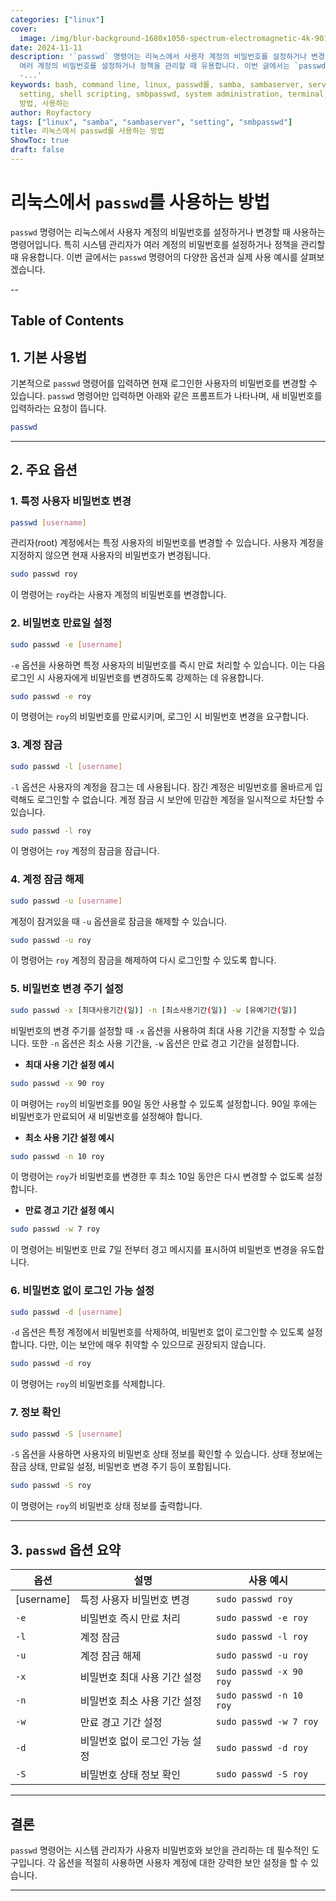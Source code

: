 ```yaml
---
categories: ["linux"]
cover:
  image: /img/blur-background-1680x1050-spectrum-electromagnetic-4k-901-1.jpg
date: 2024-11-11
description: '`passwd` 명령어는 리눅스에서 사용자 계정의 비밀번호를 설정하거나 변경할 때 사용하는 명령어입니다. 특히 시스템 관리자가
  여러 계정의 비밀번호를 설정하거나 정책을 관리할 때 유용합니다. 이번 글에서는 `passwd` 명령어의 다양한 옵션과 실제 사용 예시를 살펴보겠습니다.
  -...'
keywords: bash, command line, linux, passwd를, samba, sambaserver, server management,
  setting, shell scripting, smbpasswd, system administration, terminal, unix, 리눅스에서,
  방법, 사용하는
author: Royfactory
tags: ["linux", "samba", "sambaserver", "setting", "smbpasswd"]
title: 리눅스에서 passwd를 사용하는 방법
ShowToc: true
draft: false
---
```


# 리눅스에서 `passwd`를 사용하는 방법
`passwd` 명령어는 리눅스에서 사용자 계정의 비밀번호를 설정하거나 변경할 때 사용하는 명령어입니다. 특히 시스템 관리자가 여러 계정의 비밀번호를 설정하거나 정책을 관리할 때 유용합니다. 이번 글에서는 `passwd` 명령어의 다양한 옵션과 실제 사용 예시를 살펴보겠습니다.

--
## Table of Contents

## 1. 기본 사용법
기본적으로 `passwd` 명령어를 입력하면 현재 로그인한 사용자의 비밀번호를 변경할 수 있습니다. `passwd` 명령어만 입력하면 아래와 같은 프롬프트가 나타나며, 새 비밀번호를 입력하라는 요청이 뜹니다.
```bash
passwd
```

---

## 2. 주요 옵션
### 1. 특정 사용자 비밀번호 변경
```bash
passwd [username]
```
관리자(root) 계정에서는 특정 사용자의 비밀번호를 변경할 수 있습니다. 사용자 계정을 지정하지 않으면 현재 사용자의 비밀번호가 변경됩니다.
```bash
sudo passwd roy
```
이 명령어는 `roy`라는 사용자 계정의 비밀번호를 변경합니다.
### 2. 비밀번호 만료일 설정
```bash
sudo passwd -e [username]
```
`-e` 옵션을 사용하면 특정 사용자의 비밀번호를 즉시 만료 처리할 수 있습니다. 이는 다음 로그인 시 사용자에게 비밀번호를 변경하도록 강제하는 데 유용합니다.
```bash
sudo passwd -e roy
```
이 명령어는 `roy`의 비밀번호를 만료시키며, 로그인 시 비밀번호 변경을 요구합니다.
### 3. 계정 잠금
```bash
sudo passwd -l [username]
```
`-l` 옵션은 사용자의 계정을 잠그는 데 사용됩니다. 잠긴 계정은 비밀번호를 올바르게 입력해도 로그인할 수 없습니다. 계정 잠금 시 보안에 민감한 계정을 일시적으로 차단할 수 있습니다.
```bash
sudo passwd -l roy
```
이 명령어는 `roy` 계정의 잠금을 잠급니다.
### 4. 계정 잠금 해제
```bash
sudo passwd -u [username]
```
계정이 잠겨있을 때 `-u` 옵션을로 잠금을 해제할 수 있습니다.
```bash
sudo passwd -u roy
```
이 명령어는 `roy` 계정의 잠금을 해제하여 다시 로그인할 수 있도록 합니다.
### 5. 비밀번호 변경 주기 설정
```bash
sudo passwd -x [최대사용기간(일)] -n [최소사용기간(일)] -w [유예기간(일)]
```
비밀번호의 변경 주기를 설정할 때 `-x` 옵션을 사용하여 최대 사용 기간을 지정할 수 있습니다. 또한 `-n` 옵션은 최소 사용 기간을, `-w` 옵션은 만료 경고 기간을 설정합니다.
- **최대 사용 기간 설정 예시**
```bash
sudo passwd -x 90 roy
```
이 며령어는 `roy`의 비밀번호를 90일 동안 사용할 수 있도록 설정합니다. 90일 후에는 비밀번호가 만료되어 새 비밀번호를 설정해야 합니다.
- **최소 사용 기간 설정 예시**
```bash
sudo passwd -n 10 roy
```
이 명령어는 `roy`가 비밀번호를 변경한 후 최소 10일 동안은 다시 변경할 수 없도록 설정합니다.
- **만료 경고 기간 설정 예시**
```bash
sudo passwd -w 7 roy
```
이 명령어는 비밀번호 만료 7일 전부터 경고 메시지를 표시하여 비밀번호 변경을 유도합니다.
### 6. 비밀번호 없이 로그인 가능 설정
```bash
sudo passwd -d [username]
```
`-d` 옵션은 특정 계정에서 비밀번호를 삭제하여, 비밀번호 없이 로그인할 수 있도록 설정합니다. 다만, 이는 보안에 매우 취약할 수 있으므로 권장되지 않습니다.
```bash
sudo passwd -d roy
```
이 명령어는 `roy`의 비밀번호를 삭제합니다.
### 7. 정보 확인
```bash
sudo passwd -S [username]
```
`-S` 옵션을 사용하면 사용자의 비밀번호 상태 정보를 확인할 수 있습니다. 상태 정보에는 잠금 상태, 만료일 설정, 비밀번호 변경 주기 등이 포함됩니다.
```bash
sudo passwd -S roy
```
이 명령어는 `roy`의 비밀번호 상태 정보를 출력합니다.

---

## 3. `passwd` 옵션 요약

|옵션|설명|사용 예시|
|---|-----|-----|
|[username]|특정 사용자 비밀번호 변경|`sudo passwd roy`|
|`-e`|비밀번호 즉시 만료 처리|`sudo passwd -e roy`|
|`-l`|계정 잠금|`sudo passwd -l roy`|
|`-u`|계정 잠금 해제|`sudo passwd -u roy`|
|`-x`|비밀번호 최대 사용 기간 설정|`sudo passwd -x 90 roy`|
|`-n`|비밀번호 최소 사용 기간 설정|`sudo passwd -n 10 roy`|
|`-w`|만료 경고 기간 설정|`sudo passwd -w 7 roy`|
|`-d`|비밀번호 없이 로그인 가능 설정|`sudo passwd -d roy`|
|`-S`|비밀번호 상태 정보 확인|`sudo passwd -S roy`|

---

## 결론

`passwd` 명령어는 시스템 관리자가 사용자 비밀번호와 보안을 관리하는 데 필수적인 도구입니다. 각 옵션을 적절히 사용하면 사용자 계정에 대한 강력한 보안 설정을 할 수 있습니다.

---



